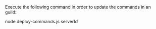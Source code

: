 Execute the following command in order to update the commands in an guild:

node deploy-commands.js serverId